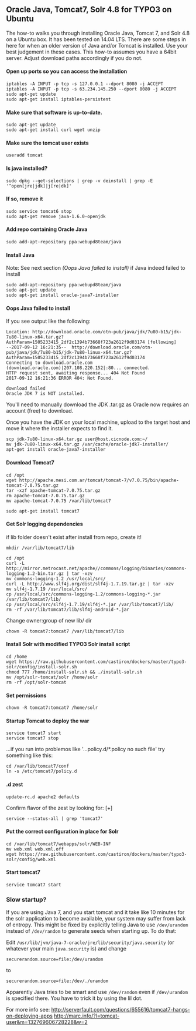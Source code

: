 ## Oracle Java, Tomcat7, Solr 4.8 for TYPO3 on Ubuntu

The how-to walks you through installing Oracle Java, Tomcat 7, and Solr 4.8 on a Ubuntu box. It has been tested on 14.04 LTS. There are some steps in here for when an older version of Java and/or Tomcat is installed. Use your best judgement in these cases. This how-to assumes you have a 64bit server. Adjust download paths accordingly if you do not.

#### Open up ports so you can access the installation

```
iptables -A INPUT -p tcp -s 127.0.0.1 --dport 8080 -j ACCEPT
iptables -A INPUT -p tcp -s 63.234.145.250 --dport 8080 -j ACCEPT
sudo apt-get update
sudo apt-get install iptables-persistent
```

#### Make sure that software is up-to-date.

```
sudo apt-get update
sudo apt-get install curl wget unzip
```

#### Make sure the tomcat user exists

```
useradd tomcat
```

#### Is java installed?

```
sudo dpkg --get-selections | grep -v deinstall | grep -E '^open[jre|jdk]|j[re|dk]'
```

#### If so, remove it

```
sudo service tomcat6 stop
sudo apt-get remove java-1.6.0-openjdk
```

#### Add repo containing Oracle Java

```
sudo add-apt-repository ppa:webupd8team/java
```

#### Install Java 
Note: See next section _(Oops Java failed to install)_ if Java indeed failed to install
```
sudo add-apt-repository ppa:webupd8team/java
sudo apt-get update
sudo apt-get install oracle-java7-installer
```

#### Oops Java failed to install

If you see output like the following:
```
Location: http://download.oracle.com/otn-pub/java/jdk/7u80-b15/jdk-7u80-linux-x64.tar.gz?AuthParam=1505233415_2df2c1394b73668f723a2612f9d03174 [following]
--2017-09-12 16:21:35--  http://download.oracle.com/otn-pub/java/jdk/7u80-b15/jdk-7u80-linux-x64.tar.gz?AuthParam=1505233415_2df2c1394b73668f723a2612f9d03174
Connecting to download.oracle.com (download.oracle.com)|207.108.220.152|:80... connected.
HTTP request sent, awaiting response... 404 Not Found
2017-09-12 16:21:36 ERROR 404: Not Found.

download failed
Oracle JDK 7 is NOT installed.
```

You'll need to manually download the JDK .tar.gz as Oracle now requires an account (free) to download. 

Once you have the JDK on your local machine, upload to the target host and move it where the installer expects to find it.

```
scp jdk-7u80-linux-x64.tar.gz user@host.cicnode.com:~/
mv jdk-7u80-linux-x64.tar.gz /var/cache/oracle-jdk7-installer/
apt-get install oracle-java7-installer
```


#### Download Tomcat7

```
cd /opt
wget http://apache.mesi.com.ar/tomcat/tomcat-7/v7.0.75/bin/apache-tomcat-7.0.75.tar.gz
tar -xzf apache-tomcat-7.0.75.tar.gz
rm apache-tomcat-7.0.75.tar.gz
mv apache-tomcat-7.0.75 /var/lib/tomcat7
```
```
sudo apt-get install tomcat7
```
#### Get Solr logging dependencies

if lib folder doesn't exist after install from repo, create it!

```
mkdir /var/lib/tomcat7/lib
```

```
cd /opt
curl -L http://mirror.metrocast.net/apache//commons/logging/binaries/commons-logging-1.2-bin.tar.gz | tar -xzv
mv commons-logging-1.2 /usr/local/src/
curl -L http://www.slf4j.org/dist/slf4j-1.7.19.tar.gz | tar -xzv
mv slf4j-1.7.19 /usr/local/src/
cp /usr/local/src/commons-logging-1.2/commons-logging-*.jar /var/lib/tomcat7/lib/
cp /usr/local/src/slf4j-1.7.19/slf4j-*.jar /var/lib/tomcat7/lib/
rm -rf /var/lib/tomcat7/lib/slf4j-android-*.jar
```

Change owner:group of new lib/ dir

```
chown -R tomcat7:tomcat7 /var/lib/tomcat7/lib
```

#### Install Solr with modified TYPO3 Solr install script

```
cd /home
wget https://raw.githubusercontent.com/castiron/dockers/master/typo3-solr/config/install-solr.sh
chmod 777 /home/install-solr.sh && ./install-solr.sh
mv /opt/solr-tomcat/solr /home/solr
rm -rf /opt/solr-tomcat
```

#### Set permissions

```
chown -R tomcat7:tomcat7 /home/solr
```

#### Startup Tomcat to deploy the war

```
service tomcat7 start
service tomcat7 stop
```

...if you run into problemos like '...policy.d/*.policy no such file' try something like this:
```
cd /var/lib/tomcat7/conf
ln -s /etc/tomcat7/policy.d
```

#### .d zest

```
update-rc.d apache2 defaults
```

Confirm flavor of the zest by looking for: [+] 

```
service --status-all | grep 'tomcat7'
```

#### Put the correct configuration in place for Solr

```
cd /var/lib/tomcat7/webapps/solr/WEB-INF
mv web.xml web.xml.off
wget https://raw.githubusercontent.com/castiron/dockers/master/typo3-solr/config/web.xml
```

#### Start tomcat7

```
service tomcat7 start
```

### Slow startup?

If you are using Java 7, and you start tomcat and it take like 10 minutes for the solr application to become available, your system may suffer from lack of entropy. This might be fixed by explicitly telling Java to use `/dev/urandom` instead of `/dev/random` to generate seeds when starting up. To do that:

Edit `/usr/lib/jvm/java-7-oracle/jre/lib/security/java.security` (or whatever your main `java.security` is) and change

```
securerandom.source=file:/dev/urandom
```
to
```
securerandom.source=file:/dev/./urandom
```
Apparently Java tries to be smart and use `/dev/random` even if `/dev/urandom` is specified there. You have to trick it by using the lil dot.

For more info see:
http://serverfault.com/questions/655616/tomcat7-hangs-on-deploying-apps
http://marc.info/?l=tomcat-user&m=132769606728228&w=2
